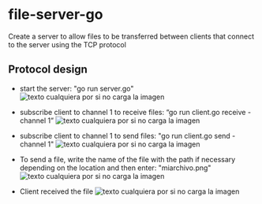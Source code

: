 # file-server-go
Create a server to allow files to be transferred between clients that connect to the server using the TCP protocol

## Protocol design

- start the server: "go run server.go"
![texto cualquiera por si no carga la imagen](https://agrotech.site/images/server.png)

- subscribe client to channel 1 to receive files: “go run client.go receive -channel 1”
![texto cualquiera por si no carga la imagen](https://agrotech.site/images/clientReceive.png)

- subscribe client to channel 1 to send files: "go run client.go send -channel 1"
![texto cualquiera por si no carga la imagen](https://agrotech.site/images/client.png)

- To send a file, write the name of the file with the path if necessary depending on the location and then enter: "miarchivo.png"
![texto cualquiera por si no carga la imagen](https://agrotech.site/images/client-send.png)

- Client received the file
![texto cualquiera por si no carga la imagen](https://agrotech.site/images/client-receive.png)

